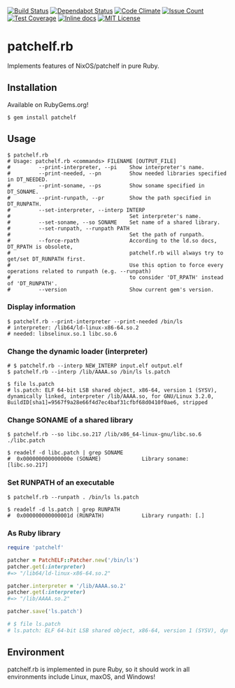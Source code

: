 [![Build Status](https://travis-ci.org/david942j/patchelf.rb.svg?branch=master)](https://travis-ci.org/david942j/patchelf.rb)
[![Dependabot Status](https://api.dependabot.com/badges/status?host=github&repo=david942j/patchelf.rb)](https://dependabot.com)
[![Code Climate](https://codeclimate.com/github/david942j/patchelf.rb/badges/gpa.svg)](https://codeclimate.com/github/david942j/patchelf.rb)
[![Issue Count](https://codeclimate.com/github/david942j/patchelf.rb/badges/issue_count.svg)](https://codeclimate.com/github/david942j/patchelf.rb)
[![Test Coverage](https://codeclimate.com/github/david942j/patchelf.rb/badges/coverage.svg)](https://codeclimate.com/github/david942j/patchelf.rb/coverage)
[![Inline docs](https://inch-ci.org/github/david942j/patchelf.rb.svg?branch=master)](https://inch-ci.org/github/david942j/patchelf.rb)
[![MIT License](https://img.shields.io/badge/license-MIT-blue.svg)](http://choosealicense.com/licenses/mit/)

# patchelf.rb

Implements features of NixOS/patchelf in pure Ruby.

## Installation

Available on RubyGems.org!
```
$ gem install patchelf
```

## Usage

```
$ patchelf.rb
# Usage: patchelf.rb <commands> FILENAME [OUTPUT_FILE]
#         --print-interpreter, --pi    Show interpreter's name.
#         --print-needed, --pn         Show needed libraries specified in DT_NEEDED.
#         --print-soname, --ps         Show soname specified in DT_SONAME.
#         --print-runpath, --pr        Show the path specified in DT_RUNPATH.
#         --set-interpreter, --interp INTERP
#                                      Set interpreter's name.
#         --set-soname, --so SONAME    Set name of a shared library.
#         --set-runpath, --runpath PATH
#                                      Set the path of runpath.
#         --force-rpath                According to the ld.so docs, DT_RPATH is obsolete,
#                                      patchelf.rb will always try to get/set DT_RUNPATH first.
#                                      Use this option to force every operations related to runpath (e.g. --runpath)
#                                      to consider 'DT_RPATH' instead of 'DT_RUNPATH'.
#         --version                    Show current gem's version.

```

### Display information
```
$ patchelf.rb --print-interpreter --print-needed /bin/ls
# interpreter: /lib64/ld-linux-x86-64.so.2
# needed: libselinux.so.1 libc.so.6

```

### Change the dynamic loader (interpreter)
```
# $ patchelf.rb --interp NEW_INTERP input.elf output.elf
$ patchelf.rb --interp /lib/AAAA.so /bin/ls ls.patch

$ file ls.patch
# ls.patch: ELF 64-bit LSB shared object, x86-64, version 1 (SYSV), dynamically linked, interpreter /lib/AAAA.so, for GNU/Linux 3.2.0, BuildID[sha1]=9567f9a28e66f4d7ec4baf31cfbf68d0410f0ae6, stripped

```

### Change SONAME of a shared library
```
$ patchelf.rb --so libc.so.217 /lib/x86_64-linux-gnu/libc.so.6 ./libc.patch

$ readelf -d libc.patch | grep SONAME
#  0x000000000000000e (SONAME)             Library soname: [libc.so.217]

```

### Set RUNPATH of an executable
```
$ patchelf.rb --runpath . /bin/ls ls.patch

$ readelf -d ls.patch | grep RUNPATH
#  0x000000000000001d (RUNPATH)            Library runpath: [.]

```

### As Ruby library
```rb
require 'patchelf'

patcher = PatchELF::Patcher.new('/bin/ls')
patcher.get(:interpreter)
#=> "/lib64/ld-linux-x86-64.so.2"

patcher.interpreter = '/lib/AAAA.so.2'
patcher.get(:interpreter)
#=> "/lib/AAAA.so.2"

patcher.save('ls.patch')

# $ file ls.patch
# ls.patch: ELF 64-bit LSB shared object, x86-64, version 1 (SYSV), dynamically linked, interpreter /lib/AAAA.so.2, for GNU/Linux 3.2.0, BuildID[sha1]=9567f9a28e66f4d7ec4baf31cfbf68d0410f0ae6, stripped

```

## Environment

patchelf.rb is implemented in pure Ruby, so it should work in all environments include Linux, maxOS, and Windows!
